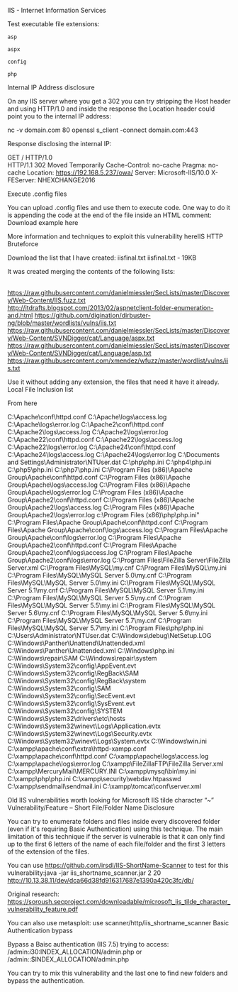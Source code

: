 IIS - Internet Information Services

Test executable file extensions:

    asp

    aspx

    config

    php

Internal IP Address disclosure

On any IIS server where you get a 302 you can try stripping the Host header and using HTTP/1.0 and inside the response the Location header could point you to the internal IP address:

nc -v domain.com 80
openssl s_client -connect domain.com:443

Response disclosing the internal IP:

GET / HTTP/1.0       
​
HTTP/1.1 302 Moved Temporarily
Cache-Control: no-cache
Pragma: no-cache
Location: https://192.168.5.237/owa/
Server: Microsoft-IIS/10.0
X-FEServer: NHEXCHANGE2016
​

Execute .config files

You can upload .config files and use them to execute code. One way to do it is appending the code at the end of the file inside an HTML comment: Download example here​

More information and techniques to exploit this vulnerability here​
IIS HTTP Bruteforce

Download the list that I have created: 
iisfinal.txt
iisfinal.txt - 19KB

It was created merging the contents of the following lists:

​https://raw.githubusercontent.com/danielmiessler/SecLists/master/Discovery/Web-Content/IIS.fuzz.txt
http://itdrafts.blogspot.com/2013/02/aspnetclient-folder-enumeration-and.html
https://github.com/digination/dirbuster-ng/blob/master/wordlists/vulns/iis.txt
https://raw.githubusercontent.com/danielmiessler/SecLists/master/Discovery/Web-Content/SVNDigger/cat/Language/aspx.txt
https://raw.githubusercontent.com/danielmiessler/SecLists/master/Discovery/Web-Content/SVNDigger/cat/Language/asp.txt
https://raw.githubusercontent.com/xmendez/wfuzz/master/wordlist/vulns/iis.txt​

Use it without adding any extension, the files that need it have it already.
Local File Inclusion list

From here​

C:\Apache\conf\httpd.conf
C:\Apache\logs\access.log
C:\Apache\logs\error.log
C:\Apache2\conf\httpd.conf
C:\Apache2\logs\access.log
C:\Apache2\logs\error.log
C:\Apache22\conf\httpd.conf
C:\Apache22\logs\access.log
C:\Apache22\logs\error.log
C:\Apache24\conf\httpd.conf
C:\Apache24\logs\access.log
C:\Apache24\logs\error.log
C:\Documents and Settings\Administrator\NTUser.dat
C:\php\php.ini
C:\php4\php.ini
C:\php5\php.ini
C:\php7\php.ini
C:\Program Files (x86)\Apache Group\Apache\conf\httpd.conf
C:\Program Files (x86)\Apache Group\Apache\logs\access.log
C:\Program Files (x86)\Apache Group\Apache\logs\error.log
C:\Program Files (x86)\Apache Group\Apache2\conf\httpd.conf
C:\Program Files (x86)\Apache Group\Apache2\logs\access.log
C:\Program Files (x86)\Apache Group\Apache2\logs\error.log
c:\Program Files (x86)\php\php.ini"
C:\Program Files\Apache Group\Apache\conf\httpd.conf
C:\Program Files\Apache Group\Apache\conf\logs\access.log
C:\Program Files\Apache Group\Apache\conf\logs\error.log
C:\Program Files\Apache Group\Apache2\conf\httpd.conf
C:\Program Files\Apache Group\Apache2\conf\logs\access.log
C:\Program Files\Apache Group\Apache2\conf\logs\error.log
C:\Program Files\FileZilla Server\FileZilla Server.xml
C:\Program Files\MySQL\my.cnf
C:\Program Files\MySQL\my.ini
C:\Program Files\MySQL\MySQL Server 5.0\my.cnf
C:\Program Files\MySQL\MySQL Server 5.0\my.ini
C:\Program Files\MySQL\MySQL Server 5.1\my.cnf
C:\Program Files\MySQL\MySQL Server 5.1\my.ini
C:\Program Files\MySQL\MySQL Server 5.5\my.cnf
C:\Program Files\MySQL\MySQL Server 5.5\my.ini
C:\Program Files\MySQL\MySQL Server 5.6\my.cnf
C:\Program Files\MySQL\MySQL Server 5.6\my.ini
C:\Program Files\MySQL\MySQL Server 5.7\my.cnf
C:\Program Files\MySQL\MySQL Server 5.7\my.ini
C:\Program Files\php\php.ini
C:\Users\Administrator\NTUser.dat
C:\Windows\debug\NetSetup.LOG
C:\Windows\Panther\Unattend\Unattended.xml
C:\Windows\Panther\Unattended.xml
C:\Windows\php.ini
C:\Windows\repair\SAM
C:\Windows\repair\system
C:\Windows\System32\config\AppEvent.evt
C:\Windows\System32\config\RegBack\SAM
C:\Windows\System32\config\RegBack\system
C:\Windows\System32\config\SAM
C:\Windows\System32\config\SecEvent.evt
C:\Windows\System32\config\SysEvent.evt
C:\Windows\System32\config\SYSTEM
C:\Windows\System32\drivers\etc\hosts
C:\Windows\System32\winevt\Logs\Application.evtx
C:\Windows\System32\winevt\Logs\Security.evtx
C:\Windows\System32\winevt\Logs\System.evtx
C:\Windows\win.ini 
C:\xampp\apache\conf\extra\httpd-xampp.conf
C:\xampp\apache\conf\httpd.conf
C:\xampp\apache\logs\access.log
C:\xampp\apache\logs\error.log
C:\xampp\FileZillaFTP\FileZilla Server.xml
C:\xampp\MercuryMail\MERCURY.INI
C:\xampp\mysql\bin\my.ini
C:\xampp\php\php.ini
C:\xampp\security\webdav.htpasswd
C:\xampp\sendmail\sendmail.ini
C:\xampp\tomcat\conf\server.xml

Old IIS vulnerabilities worth looking for
Microsoft IIS tilde character “~” Vulnerability/Feature – Short File/Folder Name Disclosure

You can try to enumerate folders and files inside every discovered folder (even if it's requiring Basic Authentication) using this technique.
The main limitation of this technique if the server is vulnerable is that it can only find up to the first 6 letters of the name of each file/folder and the first 3 letters of the extension of the files.

You can use https://github.com/irsdl/IIS-ShortName-Scanner to test for this vulnerability:java -jar iis_shortname_scanner.jar 2 20 http://10.13.38.11/dev/dca66d38fd916317687e1390a420c3fc/db/

Original research: https://soroush.secproject.com/downloadable/microsoft_iis_tilde_character_vulnerability_feature.pdf​

You can also use metasploit: use scanner/http/iis_shortname_scanner
Basic Authentication bypass

Bypass a Baisc authentication (IIS 7.5) trying to access: /admin:$i30:$INDEX_ALLOCATION/admin.php or /admin::$INDEX_ALLOCATION/admin.php

You can try to mix this vulnerability and the last one to find new folders and bypass the authentication.
